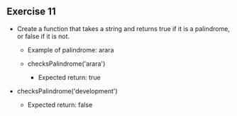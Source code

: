 ## Exercise 11

- Create a function that takes a string and returns true if it is a palindrome, or false if it is not.

    - Example of palindrome: arara

    - checksPalindrome('arara')
        - Expected return: true

- checksPalindrome('development')
    - Expected return: false